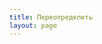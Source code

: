 ```yaml
---
title: Переопределить
layout: page
---
```

<script lang="ts" setup>
import { useRouter } from 'vitepress'
import { onMounted } from 'vue'

let { go } = useRouter()

onMounted(() => {
    go('/ru/guide/overview')
})
</script>